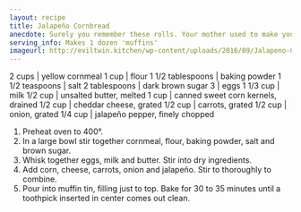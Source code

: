 ```yaml
---
layout: recipe
title: Jalapeño Cornbread
anecdote: Surely you remember these rolls. Your mother used to make your sandwiches with them.
serving_info: Makes 1 dozen 'muffins'
imageurl: http://eviltwin.kitchen/wp-content/uploads/2016/09/Jalapeno-Cheddar-Cornbread-15.jpg
---
```

<!-- Ingredients -->

2 cups | yellow cornmeal
1 cup | flour
1 1/2 tablespoons | baking powder
1 1/2 teaspoons | salt
2 tablespoons | dark brown sugar
3 | eggs
1 1/3 cup | milk
1/2 cup | unsalted butter, melted
1 cup | canned sweet corn kernels, drained
1/2 cup | cheddar cheese, grated
1/2 cup | carrots, grated
1/2 cup | onion, grated
1/4 cup | jalapeño pepper, finely chopped

<!-- split -->
<!-- Steps -->
1. Preheat oven to 400°.
2. In a large bowl stir together cornmeal, flour, baking powder, salt and brown sugar.
3. Whisk together eggs, milk and butter. Stir into dry ingredients.
4. Add corn, cheese, carrots, onion and jalapeño. Stir to thoroughly to combine.
5. Pour into muffin tin, filling just to top. Bake for 30 to 35 minutes until a toothpick inserted in center comes out clean.
